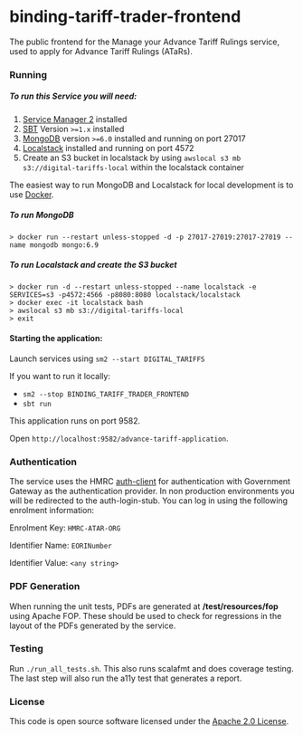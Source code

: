
# binding-tariff-trader-frontend

The public frontend for the Manage your Advance Tariff Rulings service, used to apply for Advance Tariff Rulings (ATaRs).

### Running

##### To run this Service you will need:

1) [Service Manager 2](https://github.com/hmrc/sm2) installed
2) [SBT](https://www.scala-sbt.org) Version `>=1.x` installed
3) [MongoDB](https://www.mongodb.com/) version `>=6.0` installed and running on port 27017
4) [Localstack](https://github.com/localstack/localstack) installed and running on port 4572
5) Create an S3 bucket in localstack by using `awslocal s3 mb s3://digital-tariffs-local` within the localstack container

The easiest way to run MongoDB and Localstack for local development is to use [Docker](https://docs.docker.com/get-docker/).

##### To run MongoDB

```
> docker run --restart unless-stopped -d -p 27017-27019:27017-27019 --name mongodb mongo:6.9
```

##### To run Localstack and create the S3 bucket

```
> docker run -d --restart unless-stopped --name localstack -e SERVICES=s3 -p4572:4566 -p8080:8080 localstack/localstack
> docker exec -it localstack bash
> awslocal s3 mb s3://digital-tariffs-local
> exit
```

#### Starting the application:

Launch services using `sm2 --start DIGITAL_TARIFFS`

If you want to run it locally:

- `sm2 --stop BINDING_TARIFF_TRADER_FRONTEND`
- `sbt run`

This application runs on port 9582.

Open `http://localhost:9582/advance-tariff-application`.

###  Authentication

The service uses the HMRC [auth-client](https://github.com/hmrc/auth-client) for authentication with Government Gateway as the authentication provider. In non production environments you will be redirected to the auth-login-stub. You can log in using the following enrolment information:

Enrolment Key: `HMRC-ATAR-ORG`

Identifier Name: `EORINumber`

Identifier Value: `<any string>`

### PDF Generation

When running the unit tests, PDFs are generated at **/test/resources/fop** using Apache FOP. These should be used to check for regressions in the layout of the PDFs generated by the service. 

### Testing

Run `./run_all_tests.sh`. This also runs scalafmt and does coverage testing. The last step will also run the a11y test that generates a report.

### License

This code is open source software licensed under the [Apache 2.0 License]("http://www.apache.org/licenses/LICENSE-2.0.html").
